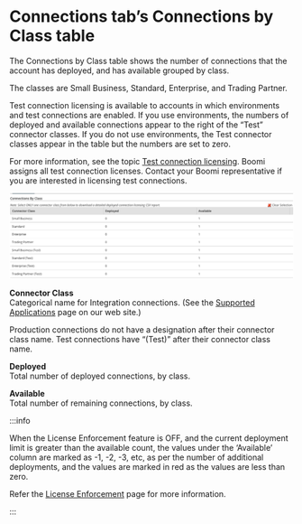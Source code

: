 # Connections tab’s Connections by Class table 

<head>
  <meta name="guidename" content="Platform"/>
  <meta name="context" content="GUID-d2ee3527-fee6-45c3-be6c-06ce2781681e"/>
</head>


The Connections by Class table shows the number of connections that the account has deployed, and has available grouped by class.

The classes are Small Business, Standard, Enterprise, and Trading Partner.

Test connection licensing is available to accounts in which environments and test connections are enabled. If you use environments, the numbers of deployed and available connections appear to the right of the “Test” connector classes. If you do not use environments, the Test connector classes appear in the table but the numbers are set to zero.

For more information, see the topic [Test connection licensing](./c-atm-Test_connection_licensing_04708d54-8ea3-453f-8dac-3e2e6b72330b.md). Boomi assigns all test connection licenses. Contact your Boomi representative if you are interested in licensing test connections.

![Connection Usage window](./Images/setup-ps-licensing-connections-by-class_963bce91-b053-4c84-af7b-1be768c7e070.jpg)


**Connector Class**  
Categorical name for Integration connections. (See the [Supported Applications](http://www.boomi.com/products/evaluate/supported_applications) page on our web site.)

Production connections do not have a designation after their connector class name. Test connections have “(Test)” after their connector class name.

**Deployed**  
Total number of deployed connections, by class.

**Available**  
Total number of remaining connections, by class.

:::info

When the License Enforcement feature is OFF, and the current deployment limit is greater than the available count, the values under the ‘Available’ column are marked as -1, -2, -3, etc, as per the number of additional deployments, and the values are marked in red as the values are less than zero.

Refer the [License Enforcement](./int-License_Enforcement.md) page for more information.

:::
